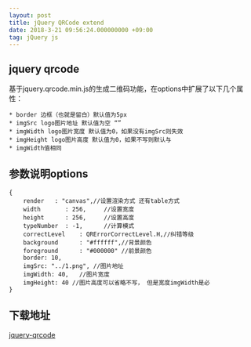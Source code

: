 ```yaml
---
layout: post
title: jQuery QRCode extend
date: 2018-3-21 09:56:24.000000000 +09:00
tag: jQuery js
---
```


## jquery qrcode

基于jquery.qrcode.min.js的生成二维码功能，在options中扩展了以下几个属性：

    * border 边框（也就是留白）默认值为5px 
    * imgSrc logo图片地址 默认值为空 “” 
    * imgWidth logo图片宽度 默认值为0，如果没有imgSrc则失效 
    * imgHeight logo图片高度 默认值为0，如果不写则默认与
    * imgWidth值相同

## 参数说明options

```
{
    render   : "canvas",//设置渲染方式 还有table方式
    width       : 256,     //设置宽度
    height      : 256,     //设置高度
    typeNumber  : -1,      //计算模式
    correctLevel    : QRErrorCorrectLevel.H,//纠错等级
    background      : "#ffffff",//背景颜色
    foreground      : "#000000" //前景颜色
    border: 10,
    imgSrc: "../1.png", //图片地址
    imgWidth: 40,   //图片宽度
    imgHeight: 40 //图片高度可以省略不写， 但是宽度imgWidth是必
}
```

## 下载地址

[jquery-qrcode](https://github.com/herbertgaoo/jquery-qrcode)


